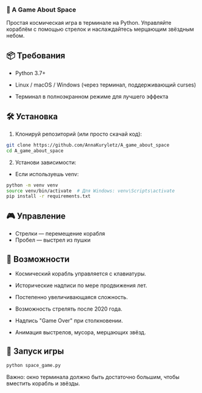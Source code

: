 ### 🚀 A Game About Space

Простая космическая игра в терминале на Python. Управляйте кораблём с помощью стрелок и наслаждайтесь мерцающим звёздным небом.

## 📦 Требования

- Python 3.7+

- Linux / macOS / Windows (через терминал, поддерживающий curses)

- Терминал в полноэкранном режиме для лучшего эффекта

## 🛠 Установка

1. Клонируй репозиторий (или просто скачай код):

```bash
git clone https://github.com/AnnaKuryletz/A_game_about_space
cd A_game_about_space
```

2. Установи зависимости:

- Если используешь venv:

```bash
python -m venv venv
source venv/bin/activate  # Для Windows: venv\Scripts\activate
pip install -r requirements.txt
```


## 🎮 Управление

- Стрелки — перемещение корабля
- Пробел — выстрел из пушки


## 🧩 Возможности
* Космический корабль управляется с клавиатуры.

* Исторические надписи по мере продвижения лет.

* Постепенно увеличивающаяся сложность.

* Возможность стрелять после 2020 года.

* Надпись "Game Over" при столкновении.

* Анимация выстрелов, мусора, мерцающих звёзд.

## 🚀 Запуск игры

```bash
python space_game.py
```

Важно: окно терминала должно быть достаточно большим, чтобы вместить корабль и звёзды.
